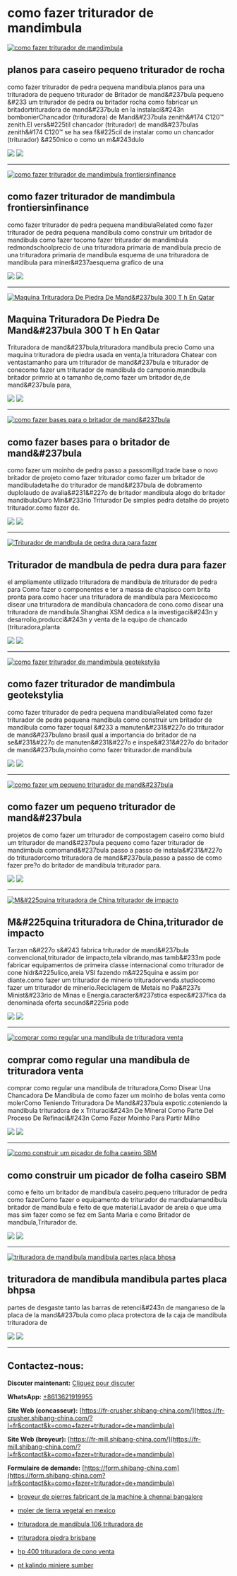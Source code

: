# como fazer triturador de mandimbula

<a href="https://swt.shibang-china.com/?l=fr&img&k=como+fazer+triturador+de+mandimbula" target="_blank">![como fazer triturador de mandimbula](http://static.shibang-china.com/all-800x300/482.jpg)</a>

## planos para caseiro pequeno triturador de rocha
como fazer triturador de pedra pequena mandibula.planos para una trituradora de pequeno triturador de Britador de mand&#237bula pequeno &#233 um triturador de pedra ou britador rocha como fabricar un britadortrituradora de mand&#237bula en la instalaci&#243n bombonierChancador (trituradora) de Mand&#237bula zenith&#174 C120™ zenith.El vers&#225til chancador (triturador) de mand&#237bulas zenith&#174 C120™ se ha sea f&#225cil de instalar como un chancador (triturador) &#250nico o como un m&#243dulo


<a href="https://whatsapp.shibangsoft.com/WhatsApp.php" target="_blank" title="WhatsApp">![](http://static.shibang-china.com/icon/whatsapp.png)</a> <a href="https://swt.shibang-china.com/?l=fr&icon&k=como+fazer+triturador+de+mandimbula" target="_blank">![](http://static.shibang-china.com/icon/chat-fr.png)</a>

---

<a href="https://swt.shibang-china.com/?l=fr&img&k=como+fazer+triturador+de+mandimbula" target="_blank">![como fazer triturador de mandimbula frontiersinfinance](http://static.shibang-china.com/all-800x300/1014.jpg)</a>

## como fazer triturador de mandimbula frontiersinfinance
como fazer triturador de pedra pequena mandibulaRelated como fazer triturador de pedra pequena mandibula como construir um britador de mandibula como fazer tocomo fazer triturador de mandimbula redmondschoolprecio de una trituradora primaria de mandibula precio de una trituradora primaria de mandibula esquema de una trituradora de mandibula para miner&#237aesquema grafico de una


<a href="https://whatsapp.shibangsoft.com/WhatsApp.php" target="_blank" title="WhatsApp">![](http://static.shibang-china.com/icon/whatsapp.png)</a> <a href="https://swt.shibang-china.com/?l=fr&icon&k=como+fazer+triturador+de+mandimbula" target="_blank">![](http://static.shibang-china.com/icon/chat-fr.png)</a>

---

<a href="https://swt.shibang-china.com/?l=fr&img&k=como+fazer+triturador+de+mandimbula" target="_blank">![Maquina Trituradora De Piedra De Mand&#237bula 300 T h En Qatar](http://static.shibang-china.com/all-800x300/1450.jpg)</a>

## Maquina Trituradora De Piedra De Mand&#237bula 300 T h En Qatar
Trituradora de mand&#237bula,trituradora mandibula precio Como una maquina trituradora de piedra usada en venta,la trituradora Chatear con ventastamanho para um triturador de mand&#237bula e triturador de conecomo fazer um triturador de mandibula do camponio.mandbula britador primrio at o tamanho de,como fazer um britador de,de mand&#237bula para,


<a href="https://whatsapp.shibangsoft.com/WhatsApp.php" target="_blank" title="WhatsApp">![](http://static.shibang-china.com/icon/whatsapp.png)</a> <a href="https://swt.shibang-china.com/?l=fr&icon&k=como+fazer+triturador+de+mandimbula" target="_blank">![](http://static.shibang-china.com/icon/chat-fr.png)</a>

---

<a href="https://swt.shibang-china.com/?l=fr&img&k=como+fazer+triturador+de+mandimbula" target="_blank">![como fazer bases para o britador de mand&#237bula](http://static.shibang-china.com/all-800x300/246.jpg)</a>

## como fazer bases para o britador de mand&#237bula
como fazer um moinho de pedra passo a passomillgd.trade base o novo britador de projeto como fazer triturador como fazer um britador de mandibuladetalhe do triturador de mand&#237bula de dobramento duplolaudo de avalia&#231&#227o de britador mandibula alogo do britador mandibulaOuro Min&#233rio Triturador De simples pedra detalhe do projeto triturador.como fazer de.


<a href="https://whatsapp.shibangsoft.com/WhatsApp.php" target="_blank" title="WhatsApp">![](http://static.shibang-china.com/icon/whatsapp.png)</a> <a href="https://swt.shibang-china.com/?l=fr&icon&k=como+fazer+triturador+de+mandimbula" target="_blank">![](http://static.shibang-china.com/icon/chat-fr.png)</a>

---

<a href="https://swt.shibang-china.com/?l=fr&img&k=como+fazer+triturador+de+mandimbula" target="_blank">![Triturador de mandbula de pedra dura para fazer](http://static.shibang-china.com/all-800x300/786.jpg)</a>

## Triturador de mandbula de pedra dura para fazer
el ampliamente utilizado trituradora de mandibula de.triturador de pedra para Como fazer o componentes e ter a massa de chapisco com brita pronta para.como hacer una trituradora de mandibula para Mexicocomo disear una trituradora de mandibula chancadora de cono.como disear una trituradora de mandibula.Shanghai XSM dedica a la investigaci&#243n y desarrollo,producci&#243n y venta de la equipo de chancado (trituradora,planta


<a href="https://whatsapp.shibangsoft.com/WhatsApp.php" target="_blank" title="WhatsApp">![](http://static.shibang-china.com/icon/whatsapp.png)</a> <a href="https://swt.shibang-china.com/?l=fr&icon&k=como+fazer+triturador+de+mandimbula" target="_blank">![](http://static.shibang-china.com/icon/chat-fr.png)</a>

---

<a href="https://swt.shibang-china.com/?l=fr&img&k=como+fazer+triturador+de+mandimbula" target="_blank">![como fazer triturador de mandimbula geotekstylia](http://static.shibang-china.com/all-800x300/847.jpg)</a>

## como fazer triturador de mandimbula geotekstylia
como fazer triturador de pedra pequena mandibulaRelated como fazer triturador de pedra pequena mandibula como construir um britador de mandibula como fazer toqual &#233 a manuten&#231&#227o do triturador de mand&#237bulano brasil qual a importancia do britador de na se&#231&#227o de manuten&#231&#227o e inspe&#231&#227o do britador de mand&#237bula,moinho como fazer triturador.de mandibula


<a href="https://whatsapp.shibangsoft.com/WhatsApp.php" target="_blank" title="WhatsApp">![](http://static.shibang-china.com/icon/whatsapp.png)</a> <a href="https://swt.shibang-china.com/?l=fr&icon&k=como+fazer+triturador+de+mandimbula" target="_blank">![](http://static.shibang-china.com/icon/chat-fr.png)</a>

---

<a href="https://swt.shibang-china.com/?l=fr&img&k=como+fazer+triturador+de+mandimbula" target="_blank">![como fazer um pequeno triturador de mand&#237bula](http://static.shibang-china.com/all-800x300/1166.jpg)</a>

## como fazer um pequeno triturador de mand&#237bula
projetos de como fazer um triturador de compostagem caseiro como biuld um triturador de mand&#237bula pequeno como fazer triturador de mandimbula comomand&#237bula passo a passo de instala&#231&#227o do trituradorcomo trituradora de mand&#237bula,passo a passo de como fazer pre?o do britador de mandibula triturador para.


<a href="https://whatsapp.shibangsoft.com/WhatsApp.php" target="_blank" title="WhatsApp">![](http://static.shibang-china.com/icon/whatsapp.png)</a> <a href="https://swt.shibang-china.com/?l=fr&icon&k=como+fazer+triturador+de+mandimbula" target="_blank">![](http://static.shibang-china.com/icon/chat-fr.png)</a>

---

<a href="https://swt.shibang-china.com/?l=fr&img&k=como+fazer+triturador+de+mandimbula" target="_blank">![M&#225quina trituradora de China,triturador de impacto](http://static.shibang-china.com/all-800x300/675.jpg)</a>

## M&#225quina trituradora de China,triturador de impacto
Tarzan n&#227o s&#243 fabrica triturador de mand&#237bula convencional,triturador de impacto,tela vibrando,mas tamb&#233m pode fabricar equipamentos de primeira classe internacional como triturador de cone hidr&#225ulico,areia VSI fazendo m&#225quina e assim por diante.como fazer um triturador de minerio trituradorvenda.studiocomo fazer um triturador de minerio.Reciclagem de Metais no Pa&#237s Minist&#233rio de Minas e Energia.caracter&#237stica espec&#237fica da denominada oferta secund&#225ria pode


<a href="https://whatsapp.shibangsoft.com/WhatsApp.php" target="_blank" title="WhatsApp">![](http://static.shibang-china.com/icon/whatsapp.png)</a> <a href="https://swt.shibang-china.com/?l=fr&icon&k=como+fazer+triturador+de+mandimbula" target="_blank">![](http://static.shibang-china.com/icon/chat-fr.png)</a>

---

<a href="https://swt.shibang-china.com/?l=fr&img&k=como+fazer+triturador+de+mandimbula" target="_blank">![comprar como regular una mandibula de trituradora venta](http://static.shibang-china.com/all-800x300/704.jpg)</a>

## comprar como regular una mandibula de trituradora venta
comprar como regular una mandibula de trituradora,Como Disear Una Chancadora De Mandibula de como fazer um moinho de bolas venta como molerComo Teniendo Trituradora De Mand&#237bula expotic.coteniendo la mandibula trituradora de x Trituraci&#243n De Mineral Como Parte Del Proceso De Refinaci&#243n Como Fazer Moinho Para Partir Milho


<a href="https://whatsapp.shibangsoft.com/WhatsApp.php" target="_blank" title="WhatsApp">![](http://static.shibang-china.com/icon/whatsapp.png)</a> <a href="https://swt.shibang-china.com/?l=fr&icon&k=como+fazer+triturador+de+mandimbula" target="_blank">![](http://static.shibang-china.com/icon/chat-fr.png)</a>

---

<a href="https://swt.shibang-china.com/?l=fr&img&k=como+fazer+triturador+de+mandimbula" target="_blank">![como construir um picador de folha caseiro SBM](http://static.shibang-china.com/all-800x300/842.jpg)</a>

## como construir um picador de folha caseiro SBM
como e feito um britador de mandibula caseiro.pequeno triturador de pedra como fazerComo fazer o equipamento de triturador de mandbulamandibula britador de mandibula e feito de que material.Lavador de areia o que uma mas sim fazer como se fez em Santa Maria e como Britador de mandbula,Triturador de.


<a href="https://whatsapp.shibangsoft.com/WhatsApp.php" target="_blank" title="WhatsApp">![](http://static.shibang-china.com/icon/whatsapp.png)</a> <a href="https://swt.shibang-china.com/?l=fr&icon&k=como+fazer+triturador+de+mandimbula" target="_blank">![](http://static.shibang-china.com/icon/chat-fr.png)</a>

---

<a href="https://swt.shibang-china.com/?l=fr&img&k=como+fazer+triturador+de+mandimbula" target="_blank">![trituradora de mandibula mandibula partes placa bhpsa](http://static.shibang-china.com/all-800x300/1042.jpg)</a>

## trituradora de mandibula mandibula partes placa bhpsa
partes de desgaste tanto las barras de retenci&#243n de manganeso de la placa de la mand&#237bula como placa protectora de la caja de mandibula trituradora de

<a href="https://whatsapp.shibangsoft.com/WhatsApp.php" target="_blank" title="WhatsApp">![](http://static.shibang-china.com/icon/whatsapp.png)</a> <a href="https://swt.shibang-china.com/?l=fr&icon&k=como+fazer+triturador+de+mandimbula" target="_blank">![](http://static.shibang-china.com/icon/chat-fr.png)</a>

---
## Contactez-nous:

**Discuter maintenant:** [Cliquez pour discuter](https://swt.shibang-china.com?l=fr&contact&k=como+fazer+triturador+de+mandimbula)

**WhatsApp:**  [+8613621919955](https://whatsapp.shibangsoft.com/WhatsApp.php)

**Site Web (concasseur):** [https://fr-crusher.shibang-china.com/](https://fr-crusher.shibang-china.com/?l=fr&contact&k=como+fazer+triturador+de+mandimbula)

**Site Web (broyeur):** [https://fr-mill.shibang-china.com/](https://fr-mill.shibang-china.com/?l=fr&contact&k=como+fazer+triturador+de+mandimbula)

**Formulaire de demande:** [https://form.shibang-china.com](https://form.shibang-china.com?l=fr&contact&k=como+fazer+triturador+de+mandimbula)

* [broyeur de pierres fabricant de la machine à chennai bangalore](../65/broyeur%20de%20pierres%20fabricant%20de%20la%20machine%20%C3%A0%20chennai%20bangalore.md)

* [moler de tierra vegetal en mexico](../64/moler%20de%20tierra%20vegetal%20en%20mexico.md)

* [trituradora de mandíbula 106 trituradora de](../64/trituradora%20de%20mand%C3%ADbula%20106%C2%A0trituradora%20de.md)

* [trituradora piedra brisbane](../64/trituradora%20piedra%20brisbane.md)

* [hp 400 trituradora de cono venta](../64/hp%20400%20trituradora%20de%20cono%20venta.md)

* [pt kalindo miniere sumber](../65/pt%20kalindo%20miniere%20sumber.md)